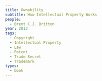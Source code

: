 ```yaml
---
title: Ownability
subtitle: How Intellectual Property Works
people:
  - Brent C.J. Britton
year: 2013
tags:
  - Copyright
  - Intellectual Property
  - Law
  - Patent
  - Trade Secret
  - Trademark
types:
  - book
---
```

